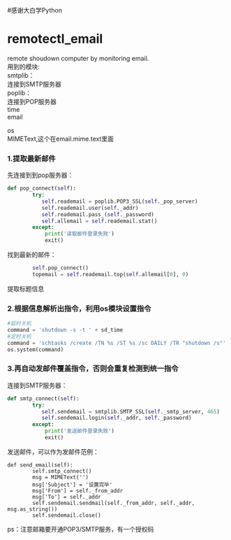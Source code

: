 #感谢大白学Python
# remotectl_email
remote shoudown computer by monitoring email.<br>
用到的模块:<br>
smtplib：<br>
连接到SMTP服务器<br>
poplib：<br>
连接到POP服务器<br>
time<br>
email<br>

os<br>
MIMEText,这个在email.mime.text里面<br>

### 1.提取最新邮件
先连接到到pop服务器：
```python
def pop_connect(self):
        try:
           self.reademail = poplib.POP3_SSL(self._pop_server)
           self.reademail.user(self._addr)
           self.reademail.pass_(self._password)
           self.allemail = self.reademail.stat()
        except:
            print('读取邮件登录失败')
            exit()
```
找到最新的邮件：
```python
        self.pop_connect()
        topemail = self.reademail.top(self.allemail[0], 0)
```
提取标题信息
### 2.根据信息解析出指令，利用os模块设置指令
```python
#延时关机
command = 'shutdown -s -t ' + sd_time
#定时关机
command = 'schtasks /create /TN %s /ST %s /sc DAILY /TR "shutdown /s"' %(sd_type, sd_time) 
os.system(command)
```
### 3.再自动发邮件覆盖指令，否则会重复检测到统一指令
连接到SMTP服务器：
```python
def smtp_connect(self):
        try:
           self.sendemail = smtplib.SMTP_SSL(self._smtp_server, 465)
           self.sendemail.login(self._addr, self._password)
        except:
            print('发送邮件登录失败')
            exit()
```
发送邮件，可以作为发邮件范例：
```pyhhon
def send_email(self):
        self.smtp_connect()
        msg = MIMEText('')
        msg['Subject'] = '设置完毕'
        msg['From'] = self._from_addr
        msg['To'] = self._addr
        self.sendemail.sendmail(self._from_addr, self._addr, msg.as_string())
        self.sendemail.close()
```

ps：注意邮箱要开通POP3/SMTP服务，有一个授权码

